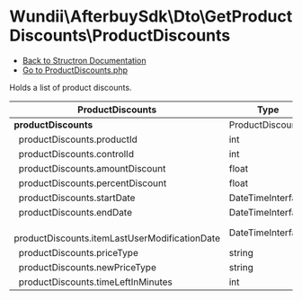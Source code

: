 # Wundii\AfterbuySdk\Dto\GetProductDiscounts\ProductDiscounts
- [Back to Structron Documentation](./../_Structron.md)
- [Go to ProductDiscounts.php](./../../src/Dto/GetProductDiscounts/ProductDiscounts.php)

Holds a list of product discounts.

| ProductDiscounts                                     | Type              | Default  | Description |
| ---------------------------------------------------- | ----------------- | -------- | ----------- |
| **productDiscounts**                                 | ProductDiscount[] | []       |             |
| &nbsp; productDiscounts.productId                    | int               | required |             |
| &nbsp; productDiscounts.controlId                    | int               | required |             |
| &nbsp; productDiscounts.amountDiscount               | float             | null     |             |
| &nbsp; productDiscounts.percentDiscount              | float             | null     |             |
| &nbsp; productDiscounts.startDate                    | DateTimeInterface | null     |             |
| &nbsp; productDiscounts.endDate                      | DateTimeInterface | null     |             |
| &nbsp; productDiscounts.itemLastUserModificationDate | DateTimeInterface | null     |             |
| &nbsp; productDiscounts.priceType                    | string            | null     |             |
| &nbsp; productDiscounts.newPriceType                 | string            | null     |             |
| &nbsp; productDiscounts.timeLeftInMinutes            | int               | null     |             |
